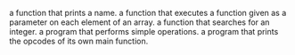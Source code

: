 a function that prints a name.
a function that executes a function given as a parameter on each element of an array.
a function that searches for an integer.
a program that performs simple operations.
a program that prints the opcodes of its own main function.